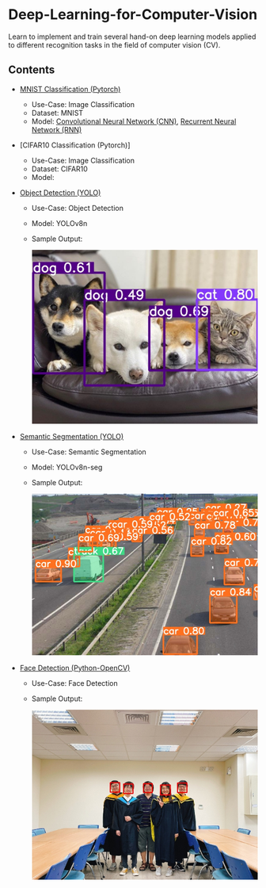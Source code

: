 # Deep-Learning-for-Computer-Vision
Learn to implement and train several hand-on deep learning models applied to different recognition tasks in the field of computer vision (CV).

## Contents
* [MNIST Classification (Pytorch)](https://github.com/JJerry12/Deep-Learning-for-Computer-Vision/blob/main/MNIST_classification/MNIST_pytorch.ipynb)
  * Use-Case: Image Classification
  * Dataset: MNIST
  * Model: [Convolutional Neural Network (CNN)](https://github.com/JJerry12/Deep-Learning-for-Computer-Vision/blob/main/MNIST_classification/model_CNN.py), [Recurrent Neural Network (RNN)](https://github.com/JJerry12/Deep-Learning-for-Computer-Vision/blob/main/MNIST_classification/model_RNN.py)
  
* [CIFAR10 Classification (Pytorch)]
  * Use-Case: Image Classification
  * Dataset: CIFAR10
  * Model:
  
* [Object Detection (YOLO)](https://github.com/JJerry12/Deep-Learning-for-Computer-Vision/blob/main/Tibame_Object_detection_yolo/object_detection_YOLOv8.ipynb)
  * Use-Case: Object Detection
  * Model: YOLOv8n
  * Sample Output:
  
    ![image](https://github.com/JJerry12/Deep-Learning-for-Computer-Vision/blob/main/Tibame_Object_detection_yolo/object_detection_output.jpg)
    
* [Semantic Segmentation (YOLO)](https://github.com/JJerry12/Deep-Learning-for-Computer-Vision/blob/main/Tibame_Semantic_segmentation-yolo/segmentation_YOLOv8.ipynb)
  * Use-Case: Semantic Segmentation
  * Model: YOLOv8n-seg
  * Sample Output:
  
    ![image](https://github.com/JJerry12/Deep-Learning-for-Computer-Vision/blob/main/Tibame_Semantic_segmentation-yolo/segmentation_output.jpg)
  
* [Face Detection (Python-OpenCV)](https://github.com/JJerry12/Deep-Learning-for-Computer-Vision/blob/main/Face_detection_python_opencv/face_detection.ipynb)
  * Use-Case: Face Detection
  * Sample Output:
  
    ![image](https://github.com/JJerry12/Deep-Learning-for-Computer-Vision/blob/main/Face_detection_python_opencv/face_demo_output.jpg)
 
